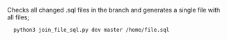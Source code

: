 Checks all changed .sql files in the branch and generates a single file with all files;

```sh
  python3 join_file_sql.py dev master /home/file.sql
```
